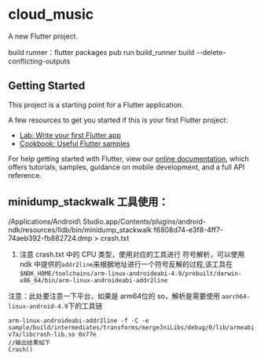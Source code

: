# cloud_music

A new Flutter project.

build runner：flutter packages pub run build_runner build --delete-conflicting-outputs


## Getting Started

This project is a starting point for a Flutter application.

A few resources to get you started if this is your first Flutter project:

- [Lab: Write your first Flutter app](https://flutter.dev/docs/get-started/codelab)
- [Cookbook: Useful Flutter samples](https://flutter.dev/docs/cookbook)

For help getting started with Flutter, view our
[online documentation](https://flutter.dev/docs), which offers tutorials,
samples, guidance on mobile development, and a full API reference.

## minidump_stackwalk 工具使用：
/Applications/Android\ Studio.app/Contents/plugins/android-ndk/resources/lldb/bin/minidump_stackwalk f6808d74-e3f8-4ff7-74aeb392-fb882724.dmp > crash.txt

1. 注意 crash.txt 中的 CPU 类型，使用对应的工具进行 符号解析，可以使用 ndk 中提供的`addr2line`来根据地址进行一个符号反解的过程,该工具在
   `$NDK_HOME/toolchains/arm-linux-androideabi-4.9/prebuilt/darwin-x86_64/bin/arm-linux-androideabi-addr2line`

注意：此处要注意一下平台，如果是 arm64位的 so，解析是需要使用 `aarch64-linux-android-4.9`下的工具链
```
arm-linux-androideabi-addr2line -f -C -e sample/build/intermediates/transforms/mergeJniLibs/debug/0/lib/armeabi-v7a/libcrash-lib.so 0x77e                           
//输出结果如下
Crash()

```
